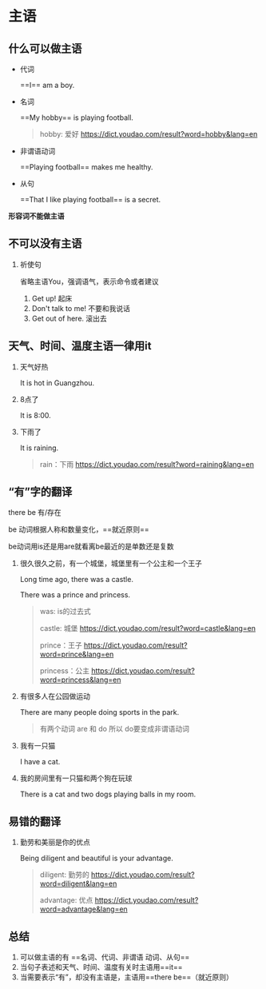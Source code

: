 # 主语

## 什么可以做主语

* 代词

  ==I== am a boy.

* 名词

  ==My hobby== is playing football.

  > hobby: 爱好   https://dict.youdao.com/result?word=hobby&lang=en

* 非谓语动词

  ==Playing football== makes me healthy.

* 从句

  ==That I like playing football== is a secret.

**形容词不能做主语**

## 不可以没有主语

1. 祈使句

   省略主语You，强调语气，表示命令或者建议

   1. Get up! 起床
   2. Don't talk to me! 不要和我说话
   3. Get out of here.  滚出去

## 天气、时间、温度主语一律用it

1. 天气好热

   It is hot in Guangzhou.

2. 8点了

   It is 8:00.

3. 下雨了

   It is raining.

   > rain：下雨   https://dict.youdao.com/result?word=raining&lang=en

## “有”字的翻译

there be 有/存在

be 动词根据人称和数量变化，==就近原则==

be动词用is还是用are就看离be最近的是单数还是复数

1. 很久很久之前，有一个城堡，城堡里有一个公主和一个王子

   Long time ago,  there was a castle.

   There was a prince and princess.

   > was: is的过去式
   >
   > castle: 城堡  https://dict.youdao.com/result?word=castle&lang=en
   >
   > prince：王子  https://dict.youdao.com/result?word=prince&lang=en
   >
   > princess：公主   https://dict.youdao.com/result?word=princess&lang=en

2. 有很多人在公园做运动

   There are many people doing sports in the park.

   > 有两个动词 are 和 do 所以 do要变成非谓语动词

3. 我有一只猫

   I  have a cat.

4. 我的房间里有一只猫和两个狗在玩球

   There is a cat and two dogs playing balls in my room.

## 易错的翻译

1. 勤劳和美丽是你的优点

   Being diligent and beautiful is your  advantage.

   > diligent: 勤劳的   https://dict.youdao.com/result?word=diligent&lang=en
   >
   > advantage: 优点  https://dict.youdao.com/result?word=advantage&lang=en

## 总结

1. 可以做主语的有 ==名词、代词、非谓语 动词、从句==
2. 当句子表述和天气、时间、温度有关时主语用==it==
3. 当需要表示“有”，却没有主语是，主语用==there be==（就近原则）





